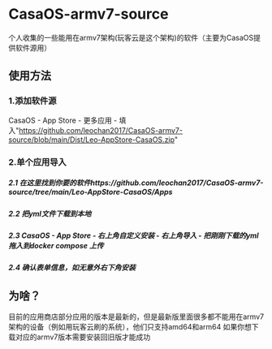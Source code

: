 # CasaOS-armv7-source
个人收集的一些能用在armv7架构(玩客云是这个架构)的软件（主要为CasaOS提供软件源用）



## 使用方法

### 1.添加软件源

CasaOS - App Store - 更多应用 - 填入"https://github.com/leochan2017/CasaOS-armv7-source/blob/main/Dist/Leo-AppStore-CasaOS.zip"

### 2.单个应用导入

##### 2.1 在这里找到你要的软件https://github.com/leochan2017/CasaOS-armv7-source/tree/main/Leo-AppStore-CasaOS/Apps

##### 2.2 把yml文件下载到本地

##### 2.3 CasaOS - App Store - 右上角自定义安装 - 右上角导入 - 把刚刚下载的yml拖入到docker compose 上传

##### 2.4 确认表单信息，如无意外右下角安装



## 为啥？
目前的应用商店部分应用的版本是最新的，但是最新版里面很多都不能用在armv7架构的设备（例如用玩客云刷的系统），他们只支持amd64和arm64
如果你想下载对应的armv7版本需要安装回旧版才能成功
